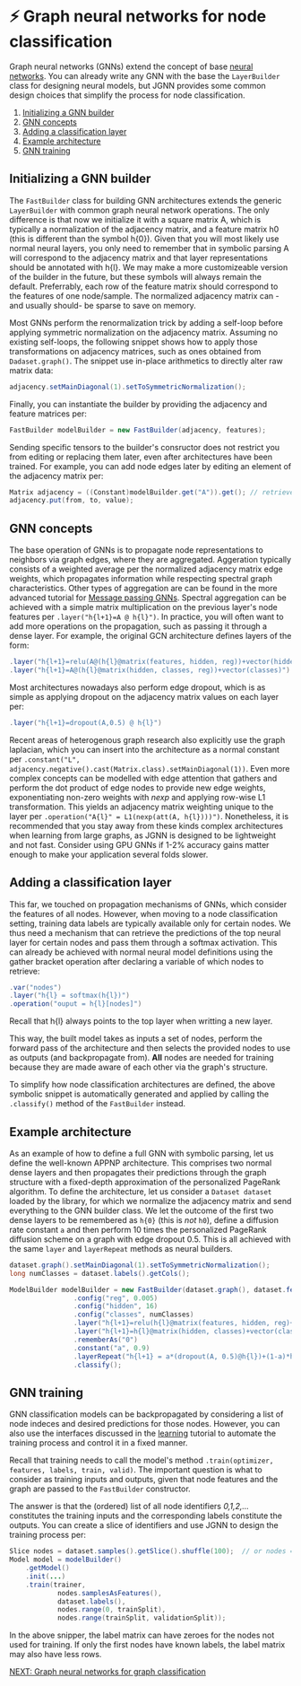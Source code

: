 # :zap: Graph neural networks for node classification

Graph neural networks (GNNs) extend the concept of base [neural networks](tutorials/NN.md).
You can already write any GNN with the base the `LayerBuilder` class for designing neural models, 
but JGNN provides some common design choices that simplify the process for node classification.

1. [Initializing a GNN builder](#initializing-a-gnn-builder)
2. [GNN concepts](#gnn-concepts)
3. [Adding a classification layer](#adding-a-classification-layer)
4. [Example architecture](#example-architecture)
5. [GNN training](#gnn-training)

## Initializing a GNN builder
The `FastBuilder` class for building GNN architectures extends the generic 
`LayerBuilder` with common graph neural network operations. 
The only difference is that now we initialize it with a
square matrix A, which is typically a normalization of the adjacency matrix, and a feature matrix h0 
(this is different than the symbol h{0}). 
Given that you will most likely use normal neural layers, you only need 
to remember that in symbolic parsing A will correspond to the adjacency matrix
and that layer representations should be annotated with h{l}. We may make a more 
customizeable version of the builder in the future, but these symbols will always remain
the default. Preferrably, each row of the feature matrix should correspond to the features
of one node/sample. The normalized adjacency matrix can -and usually should-
be sparse to save on memory.

Most GNNs perform the renormalization trick by adding a self-loop
before applying symmetric normalization on the adjacency matrix.
Assuming no existing self-loops, the following snippet shows how to apply those
transformations on adjacency matrices, such as ones obtained from `Dadaset.graph()`. 
The snippet use in-place arithmetics to directly alter raw matrix data:

```java
adjacency.setMainDiagonal(1).setToSymmetricNormalization();
```

Finally, you can instantiate the builder by providing the adjacency and feature
matrices per:

```java
FastBuilder modelBuilder = new FastBuilder(adjacency, features);
```

Sending specific tensors to the builder's consructor
does not restrict you from editing or replacing them later, 
even after architectures have been trained.
For example, you can add node edges later by editing an element of the 
adjacency matrix per:

```java
Matrix adjacency = ((Constant)modelBuilder.get("A")).get(); // retrieves constant's value from the architecture
adjacency.put(from, to, value);
```


## GNN concepts

The base operation of GNNs is to propagate node representations to neighbors via graph edges,
where they are aggregated. Aggeration typically consists of a weighted average 
per the normalized adjacency matrix edge weights, which propagates information
while respecting spectral graph characteristics. Other types of aggregation
are can be found in the more advanced tutorial for [Message passing GNNs](Message.md).
Spectral aggregation can be achieved with a simple matrix multiplication on the previous layer's
node features per `.layer("h{l+1}=A @ h{l}")`. In practice, you will often want to 
add more operations on the propagation, such as passing it through a dense layer. 
For example, the original GCN architecture defines layers of the form:

```java
.layer("h{l+1}=relu(A@(h{l}@matrix(features, hidden, reg))+vector(hidden))")
.layer("h{l+1}=A@(h{l}@matrix(hidden, classes, reg))+vector(classes)")			
```

Most architectures nowadays also perform edge dropout, which is as simple as applying dropout
on the adjacency matrix values on each layer per:

```java
.layer("h{l+1}=dropout(A,0.5) @ h{l}")
```

Recent areas of heterogenous graph research also explicitly use the graph laplacian,
which you can insert into the architecture as a normal constant per `.constant("L", adjacency.negative().cast(Matrix.class).setMainDiagonal(1))`. Even more complex concepts 
can be modelled with edge attention that gathers and
perform the dot product of edge nodes to provide new edge weights, exponentiating
non-zero weights with *nexp* and applying row-wise L1 transformation. This yields
an adjacency matrix weighting unique to the layer per `.operation("A{l}" = L1(nexp(att(A, h{l})))")`.
Nonetheless, it is recommended that you stay away from these kinds complex architectures
when learning from large graphs, as JGNN is designed to be lightweight and not fast.
Consider using GPU GNNs if 1-2% accuracy gains matter enough to make your application
several folds slower.


## Adding a classification layer
This far, we touched on propagation mechanisms of GNNs, which consider the features of all nodes.
However, when moving to a node classification setting,
training data labels are typically available only for certain nodes.
We thus need a mechanism that can retrieve the predictions of the top neural layer for certain nodes
and pass them through a softmax activation.
This can already be achieved with normal neural model definitions using the gather bracket operation
after declaring a variable of which nodes to retrieve:

```java
.var("nodes")
.layer("h{l} = softmax(h{l})")
.operation("ouput = h{l}[nodes]")
```

Recall that h{l} always points to the top layer when writting a new layer.


This way, the built model takes as inputs a set of nodes, perform the forward pass of the
architecture and then selects the provided nodes to use as outputs (and backpropagate from).
**All** nodes are needed for training because they are made aware of each other via the
graph's structure.

To simplify how node classification architectures are defined,
the above symbolic snippet is automatically generated and applied by calling the 
`.classify()` method of the `FastBuilder` instead.

## Example architecture

As an example of how to define a full GNN with symbolic parsing, let us define
the well-known APPNP architecture. This comprises two normal dense layers and then
propagates their predictions through the graph structure with a fixed-depth approximation
of the personalized PageRank algorithm. To define the architecture,
let us consider a `Dataset dataset` loaded by the library, for which we normalize the 
adjacency matrix and send everything to the GNN builder class. We let the outcome of
the first two dense layers to be remembered as `h{0}` (this is *not* `h0`), define 
a diffusion rate constant `a` and then perform 10 times the 
personalized PageRank diffusion scheme on a graph with edge dropout 0.5. This is all achieved
with the same `layer` and `layerRepeat` methods as neural builders.

```java
dataset.graph().setMainDiagonal(1).setToSymmetricNormalization();
long numClasses = dataset.labels().getCols();

ModelBuilder modelBuilder = new FastBuilder(dataset.graph(), dataset.features())
				.config("reg", 0.005)
				.config("hidden", 16)
				.config("classes", numClasses)
				.layer("h{l+1}=relu(h{l}@matrix(features, hidden, reg)+vector(hidden))")
				.layer("h{l+1}=h{l}@matrix(hidden, classes)+vector(classes)")
				.rememberAs("0")
				.constant("a", 0.9)
				.layerRepeat("h{l+1} = a*(dropout(A, 0.5)@h{l})+(1-a)*h{0}", 10)
				.classify();
```


## GNN training

GNN classification models can be backpropagated by considering a list of node indeces and desired
predictions for those nodes. However, you can also use the interfaces discussed in the
[learning](tutorials/Learning.md) tutorial to automate the training process and control it
in a fixed manner. 

Recall that training needs to call the model's method 
`.train(optimizer, features, labels, train, valid)`.
The important question is what to consider as training inputs and outputs, given that node features
and the graph are passed to the `FastBuilder` constructor.

The answer is that the (ordered) list of all node identifiers *0,1,2,...* constitutes the training inputs
and the corresponding labels constitute the outputs. You can create a slice of identifiers 
and use JGNN to design the training process per:

```java
Slice nodes = dataset.samples().getSlice().shuffle(100);  // or nodes = new Slice(0, numNodes).shuffle(100);
Model model = modelBuilder()
	.getModel()
	.init(...)
	.train(trainer,
			nodes.samplesAsFeatures(), 
			dataset.labels(), 
			nodes.range(0, trainSplit), 
			nodes.range(trainSplit, validationSplit));

```

In the above snipper, the label matrix can have zeroes for the nodes not used for training.
If only the first nodes have known labels, the label matrix may also have less rows.



[NEXT: Graph neural networks for graph classification](GraphClassification.md)